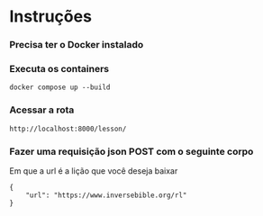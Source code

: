 # Instruções
### Precisa ter o Docker instalado

### Executa os containers
```
docker compose up --build
```

### Acessar a rota
```
http://localhost:8000/lesson/
```

### Fazer uma requisição json POST com o seguinte corpo
Em que a url é a lição que você deseja baixar
```
{
	"url": "https://www.inversebible.org/rl"
}
```